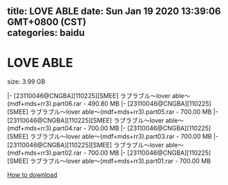 
title: LOVE ABLE
date: Sun Jan 19 2020 13:39:06 GMT+0800 (CST)    
categories: baidu
---

# LOVE ABLE
size: 3.99 GB
 
 
|- [23110046@CNGBA][110225][SMEE] ラブラブル～lover able～(mdf+mds+rr3).part06.rar - 490.80 MB
|- [23110046@CNGBA][110225][SMEE] ラブラブル～lover able～(mdf+mds+rr3).part05.rar - 700.00 MB
|- [23110046@CNGBA][110225][SMEE] ラブラブル～lover able～(mdf+mds+rr3).part04.rar - 700.00 MB
|- [23110046@CNGBA][110225][SMEE] ラブラブル～lover able～(mdf+mds+rr3).part03.rar - 700.00 MB
|- [23110046@CNGBA][110225][SMEE] ラブラブル～lover able～(mdf+mds+rr3).part02.rar - 700.00 MB
|- [23110046@CNGBA][110225][SMEE] ラブラブル～lover able～(mdf+mds+rr3).part01.rar - 700.00 MB

[How to download](https://bpcam.bemobtrk.com/go/2ceec3aa-1ca2-46d6-b9ff-aaa5c184517c?jno=537)